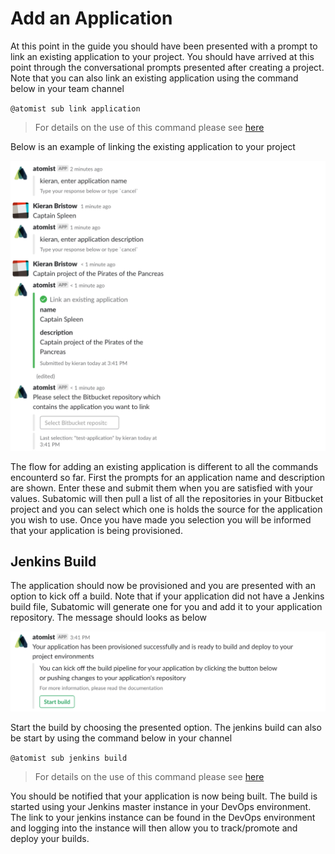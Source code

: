 # **Add an Application**
At this point in the guide you should have been presented with a prompt to link an existing application to your project. You should have arrived at this point through the conversational prompts presented after creating a project. Note that you can also link an existing application using the command below in your team channel

`@atomist sub link application`

> For details on the use of this command please see [here](../quantum-mechanic/command-reference.md#link-application)

Below is an example of linking the existing application to your project

![Add Application](/images/user-guide/add-an-application/add-application.png)

The flow for adding an existing application is different to all the commands encounterd so far. First the prompts for an application name and description are shown. Enter these and submit them when you are satisfied with your values. Subatomic will then pull a list of all the repositories in your Bitbucket project and you can select which one is holds the source for the application you wish to use. Once you have made you selection you will be informed that your application is being provisioned.

## **Jenkins Build**
The application should now be provisioned and you are presented with an option to kick off a build. Note that if your application did not have a Jenkins build file, Subatomic will generate one for you and add it to your application repository. The message should looks as below

![Start Build](/images/user-guide/add-an-application/start-jenkins-build.png)

Start the build by choosing the presented option. The jenkins build can also be start by using the command below in your channel

`@atomist sub jenkins build`

> For details on the use of this command please see [here](../quantum-mechanic/command-reference.md#jenkins-build)

You should be notified that your application is now being built. The build is started using your Jenkins master instance in your DevOps environment. The link to your jenkins instance can be found in the DevOps environment and logging into the instance will then allow you to track/promote and deploy your builds.